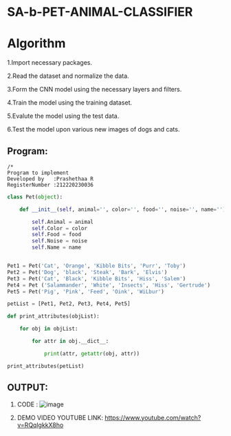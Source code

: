 # SA-b-PET-ANIMAL-CLASSIFIER

# Algorithm
1.Import necessary packages.

2.Read the dataset and normalize the data.

3.Form the CNN model using the necessary layers and filters.

4.Train the model using the training dataset.

5.Evalute the model using the test data.

6.Test the model upon various new images of dogs and cats.
## Program:
```
/*
Program to implement 
Developed by   :Prashethaa R
RegisterNumber :212220230036 
```
```python
class Pet(object):

    def __init__(self, animal='', color='', food='', noise='', name=''):

        self.Animal = animal
        self.Color = color
        self.Food = food
        self.Noise = noise
        self.Name = name


Pet1 = Pet('Cat', 'Orange', 'Kibble Bits', 'Purr', 'Toby')
Pet2 = Pet('Dog', 'black', 'Steak', 'Bark', 'Elvis')
Pet3 = Pet('Cat', 'Black', 'Kibble Bits', 'Hiss', 'Salem')
Pet4 = Pet ('Salammander', 'White', 'Insects', 'Hiss', 'Gertrude')
Pet5 = Pet('Pig', 'Pink', 'Feed', 'Oink', 'WiLbur')

petList = [Pet1, Pet2, Pet3, Pet4, Pet5]

def print_attributes(objList):

    for obj in objList:

        for attr in obj.__dict__:

            print(attr, getattr(obj, attr))

print_attributes(petList)
```

## OUTPUT:


1. CODE :
![image](https://user-images.githubusercontent.com/75235090/172654411-d02d066d-ddc7-4e9e-9d52-cb53549572e1.png)




2. DEMO VIDEO YOUTUBE LINK:
https://www.youtube.com/watch?v=RQqlgkkX8ho
